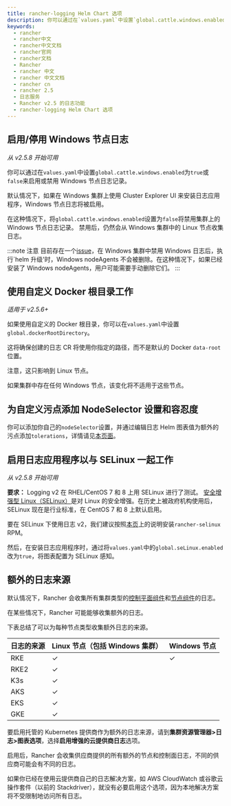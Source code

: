 ```yaml
---
title: rancher-logging Helm Chart 选项
description: 你可以通过在`values.yaml`中设置`global.cattle.windows.enabled`为`true`或`false`来启用或禁用 Windows 节点日志记录。
keywords:
  - rancher
  - rancher中文
  - rancher中文文档
  - rancher官网
  - rancher文档
  - Rancher
  - rancher 中文
  - rancher 中文文档
  - rancher cn
  - rancher 2.5
  - 日志服务
  - Rancher v2.5 的日志功能
  - rancher-logging Helm Chart 选项
---
```


## 启用/停用 Windows 节点日志

_从 v2.5.8 开始可用_

你可以通过在`values.yaml`中设置`global.cattle.windows.enabled`为`true`或`false`来启用或禁用 Windows 节点日志记录。

默认情况下，如果在 Windows 集群上使用 Cluster Explorer UI 来安装日志应用程序，Windows 节点日志将被启用。

在这种情况下，将`global.cattle.windows.enabled`设置为`false`将禁用集群上的 Windows 节点日志记录。
禁用后，仍然会从 Windows 集群中的 Linux 节点收集日志。

:::note 注意
目前存在一个[issue](https://github.com/rancher/rancher/issues/32325)，在 Windows 集群中禁用 Windows 日志后，执行`helm 升级'时，Windows nodeAgents 不会被删除。在这种情况下，如果已经安装了 Windows nodeAgents，用户可能需要手动删除它们。
:::

## 使用自定义 Docker 根目录工作

_适用于 v2.5.6+_

如果使用自定义的 Docker 根目录，你可以在`values.yaml`中设置`global.dockerRootDirectory`。

这将确保创建的日志 CR 将使用你指定的路径，而不是默认的 Docker `data-root`位置。

注意，这只影响到 Linux 节点。

如果集群中存在任何 Windows 节点，该变化将不适用于这些节点。

## 为自定义污点添加 NodeSelector 设置和容忍度

你可以添加你自己的`nodeSelector`设置，并通过编辑日志 Helm 图表值为额外的污点添加`tolerations`，详情请见[本页面](/docs/rancher2.5/logging/taints-tolerations/_index)。

## 启用日志应用程序以与 SELinux 一起工作

_从 v2.5.8 开始可用_

**要求：** Logging v2 在 RHEL/CentOS 7 和 8 上用 SELinux 进行了测试。
[安全增强型 Linux（SELinux）](https://en.wikipedia.org/wiki/Security-Enhanced_Linux)是对 Linux 的安全增强。在历史上被政府机构使用后，SELinux 现在是行业标准，在 CentOS 7 和 8 上默认启用。

要在 SELinux 下使用日志 v2，我们建议按照[本页](/docs/rancher2.5/security/selinux/_index)上的说明安装`rancher-selinux` RPM。

然后，在安装日志应用程序时，通过将`values.yaml`中的`global.seLinux.enabled`改为`true`，将图表配置为 SELinux 感知。

## 额外的日志来源

默认情况下，Rancher 会收集所有集群类型的[控制平面组件](https://kubernetes.io/docs/concepts/overview/components/#control-plane-components)和[节点组件](https://kubernetes.io/docs/concepts/overview/components/#node-components)的日志。

在某些情况下，Rancher 可能能够收集额外的日志。

下表总结了可以为每种节点类型收集额外日志的来源。

| 日志的来源 | Linux 节点（包括 Windows 集群） | Windows 节点 |
| :--------- | :------------------------------ | :----------- |
| RKE        | ✓                               | ✓            |
| RKE2       | ✓                               |              |
| K3s        | ✓                               |              |
| AKS        | ✓                               |              |
| EKS        | ✓                               |              |
| GKE        | ✓                               |              |

要启用托管的 Kubernetes 提供商作为额外的日志来源，请到**集群资源管理器>日志>图表选项**，选择**启用增强的云提供商日志**选项。

启用后，Rancher 会收集供应商提供的所有额外的节点和控制面日志，不同的供应商可能会有不同的日志。

如果你已经在使用云提供商自己的日志解决方案，如 AWS CloudWatch 或谷歌云操作套件（以前的 Stackdriver），就没有必要启用这个选项，因为本地解决方案将不受限制地访问所有日志。
